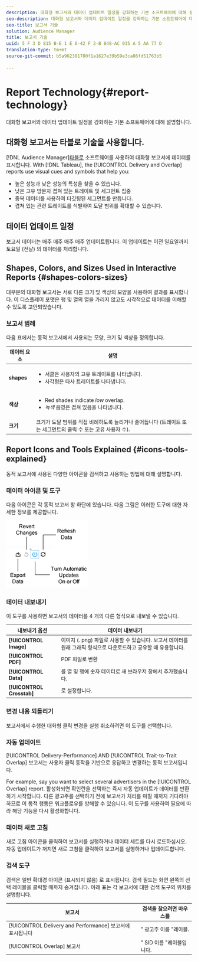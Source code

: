 ```yaml
---
description: 대화형 보고서와 데이터 업데이트 일정을 강화하는 기본 소프트웨어에 대해 설명합니다.
seo-description: 대화형 보고서와 데이터 업데이트 일정을 강화하는 기본 소프트웨어에 대해 설명합니다.
seo-title: 보고서 기술
solution: Audience Manager
title: 보고서 기술
uuid: 5 F 3 D 815 B-E 1 E 6-42 F 2-B 848-AC 035 A 5 AA 77 D
translation-type: tm+mt
source-git-commit: b5a962381780f1a1627e39b59e3ca86fd51763b5

---
```



# Report Technology{#report-technology}

대화형 보고서와 데이터 업데이트 일정을 강화하는 기본 소프트웨어에 대해 설명합니다.

<!-- 

c_report_technology.xml

 -->

## 대화형 보고서는 타블로 기술을 사용합니다.

[!DNL Audience Manager][타블로](https://www.tableausoftware.com/) 소프트웨어를 사용하여 대화형 보고서에 데이터를 표시합니다. With [!DNL Tableau], the [!UICONTROL Delivery and Overlap] reports use visual cues and symbols that help you:

* 높은 성능과 낮은 성능의 특성을 찾을 수 있습니다.
* 낮은 고유 방문자 겹쳐 있는 트레이트 및 세그먼트 집중
* 중복 데이터를 사용하여 타깃팅된 세그먼트를 만듭니다.
* 겹쳐 있는 관련 트레이트를 식별하여 도달 범위를 확대할 수 있습니다.

## 데이터 업데이트 일정

보고서 데이터는 매주 매주 매주 매주 업데이트됩니다. 이 업데이트는 이전 일요일까지 토요일 (전날) 의 데이터를 처리합니다.

## Shapes, Colors, and Sizes Used in Interactive Reports {#shapes-colors-sizes}

대부분의 대화형 보고서는 서로 다른 크기 및 색상의 모양을 사용하여 결과를 표시합니다. 이 디스플레이 포맷은 행 및 열의 열을 가리지 않고도 시각적으로 데이터를 이해할 수 있도록 고안되었습니다.

<!-- 

r_legend.xml

 -->

### 보고서 범례

다음 표에서는 동적 보고서에서 사용되는 모양, 크기 및 색상을 정의합니다.

<table id="table_EC180A96E3784FC6B81FCFB546C4A3FA"> 
 <thead> 
  <tr> 
   <th colname="col1" class="entry"> 데이터 요소 </th> 
   <th colname="col2" class="entry"> 설명 </th> 
  </tr> 
 </thead>
 <tbody> 
  <tr> 
   <td colname="col1"> <b>shapes</b> </td> 
   <td colname="col2"> 
    <ul id="ul_076773ABD0BB4CE6834ACFA8B3D6AC2E"> 
     <li id="li_BBAB37A6EC1549B48C0E4D3BFAF7062C">서클은 사용자의 고유 트레이트를 나타냅니다. </li> 
     <li id="li_371331AE984A4A999CE0596EA13987E0">사각형은 타사 트레이트를 나타냅니다. </li> 
    </ul> </td> 
  </tr> 
  <tr> 
   <td colname="col1"> <b>색상</b> </td> 
   <td colname="col2"> 
    <ul id="ul_F5D243297F0C4E5A8EDCBD28A548869E"> 
     <li id="li_332EB873A35440E6BB6093E36A0FAC3D">Red shades indicate <i>low</i> overlap. </li> 
     <li id="li_29DFDB1218DF4069B5DCFF841D48EF56"><i>녹색</i> 음영은 겹쳐 있음을 나타냅니다. </li> 
    </ul> </td> 
  </tr> 
  <tr> 
   <td colname="col1"> <b>크기</b> </td> 
   <td colname="col2"> 크기가 도달 범위를 직접 비례하도록 늘리거나 줄어듭니다 (트레이트 또는 세그먼트의 클릭 수 또는 고유 사용자 수). </td> 
  </tr> 
 </tbody> 
</table>

## Report Icons and Tools Explained {#icons-tools-explained}

동적 보고서에 사용된 다양한 아이콘을 검색하고 사용하는 방법에 대해 설명합니다.

<!-- 

r_icons.xml

 -->

### 데이터 아이콘 및 도구

다음 아이콘은 각 동적 보고서 창 하단에 있습니다. 다음 그림은 이러한 도구에 대한 자세한 정보를 제공합니다.

![](assets/tools_icons90.png)

### 데이터 내보내기

이 도구를 사용하면 보고서의 데이터를 4 개의 다른 형식으로 내보낼 수 있습니다.

| 내보내기 옵션 | 데이터 내보내기 |
|---|---|
| **[!UICONTROL Image]** | 이미지 (. png) 파일로 사용할 수 있습니다. 보고서 데이터를 원래 그래픽 형식으로 다운로드하고 공유할 때 유용합니다. |
| **[!UICONTROL PDF]** | PDF 파일로 변환 |
| **[!UICONTROL Data]** | 를 열 및 행에 숫자 데이터로 새 브라우저 창에서 추가했습니다. |
| **[!UICONTROL Crosstab]** | 로 설정합니다. |

### 변경 내용 되돌리기

보고서에서 수행한 대화형 클릭 변경을 실행 취소하려면 이 도구를 선택합니다.

### 자동 업데이트

[!UICONTROL Delivery-Performance] AND [!UICONTROL Trait-to-Trait Overlap] 보고서는 사용자 클릭 동작을 기반으로 응답하고 변경하는 동적 보고서입니다.

For example, say you want to select several advertisers in the [!UICONTROL Overlap] report. 활성화되면 확인란을 선택하는 즉시 자동 업데이트가 데이터를 반환하기 시작합니다. 다른 광고주를 선택하기 전에 보고서가 처리를 마칠 때까지 기다려야 하므로 이 동적 행동은 워크플로우를 방해할 수 있습니다. 이 도구를 사용하여 필요에 따라 해당 기능을 다시 활성화합니다.

### 데이터 새로 고침

새로 고침 아이콘을 클릭하여 보고서를 실행하거나 데이터 세트를 다시 로드하십시오. 자동 업데이트가 꺼지면 새로 고침을 클릭하여 보고서를 실행하거나 업데이트합니다.

### 검색 도구

검색은 일반 확대경 아이콘 (표시되지 않음) 로 표시됩니다. 검색 필드는 화면 왼쪽의 선택 레이블을 클릭할 때까지 숨겨집니다. 아래 표는 각 보고서에 대한 검색 도구의 위치를 설명합니다.

| 보고서 | 검색을 찾으려면 마우스를 |
|---|---|
| [!UICONTROL Delivery and Performance] 보고서에 표시됩니다 | &quot; 광고주 이름 &quot;레이블. |
| [!UICONTROL Overlap] 보고서 | &quot; SID 이름 &quot;레이블입니다. |
